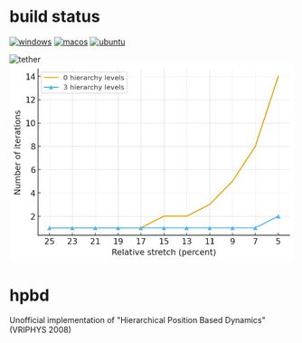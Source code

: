 # build status

[![windows](https://github.com/nnkgw/hpbd/workflows/windows/badge.svg)](https://github.com/nnkgw/hpbd/actions?query=workflow%3Awindows)
[![macos](https://github.com/nnkgw/hpbd/workflows/macos/badge.svg)](https://github.com/nnkgw/hpbd/actions?query=workflow%3Amacos)
[![ubuntu](https://github.com/nnkgw/hpbd/workflows/ubuntu/badge.svg)](https://github.com/nnkgw/hpbd/actions?query=workflow%3Aubuntu)

<img src="https://github.com/nnkgw/hpbd/blob/main/images/tether.gif" title="tether"/>
<img src="https://github.com/nnkgw/hpbd/blob/main/images/fig3_like_plot.png" title="Fig.3"/>

# hpbd
Unofficial implementation of "Hierarchical Position Based Dynamics" (VRIPHYS 2008)
